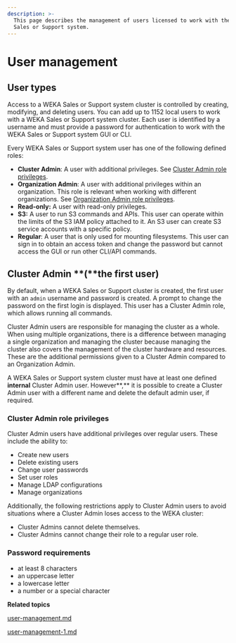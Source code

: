 ```yaml
---
description: >-
  This page describes the management of users licensed to work with the WEKA
  Sales or Support system.
---
```


# User management

## User types

Access to a WEKA Sales or Support system cluster is controlled by creating, modifying, and deleting users. You can add up to 1152 local users to work with a WEKA Sales or Support system cluster. Each user is identified by a username and must provide a password for authentication to work with the WEKA Sales or Support system GUI or CLI.

Every WEKA Sales or Support system user has one of the following defined roles:

* **Cluster Admin**: A user with additional privileges. See [Cluster Admin role privileges](./#cluster-admin-role-privileges).
* **Organization Admin**: A user with additional privileges within an organization. This role is relevant when working with different organizations. See [Organization Admin role privileges](../organizations/#organization-admin-role-privileges).
* **Read-only:** A user with read-only privileges.
* **S3:** A user to run S3 commands and APIs. This user can operate within the limits of the S3 IAM policy attached to it. An S3 user can create S3 service accounts with a specific policy.
* **Regular**: A user that is only used for mounting filesystems. This user can sign in to obtain an access token and change the password but cannot access the GUI or run other CLI/API commands.

## Cluster Admin **(**the first user)

By default, when a WEKA Sales or Support cluster is created, the first user with an `admin` username and password is created. A prompt to change the password on the first login is displayed. This user has a Cluster Admin role, which allows running all commands.&#x20;

Cluster Admin users are responsible for managing the cluster as a whole. When using multiple organizations, there is a difference between managing a single organization and managing the cluster because managing the cluster also covers the management of the cluster hardware and resources. These are the additional permissions given to a Cluster Admin compared to an Organization Admin.

A WEKA Sales or Support system cluster must have at least one defined **internal** Cluster Admin user. However**,** it is possible to create a Cluster Admin user with a different name and delete the default admin user, if required.

### Cluster Admin role privileges

Cluster Admin users have additional privileges over regular users. These include the ability to:

* Create new users
* Delete existing users
* Change user passwords
* Set user roles
* Manage LDAP configurations
* Manage organizations

Additionally, the following restrictions apply to Cluster Admin users to avoid situations where a Cluster Admin loses access to the WEKA cluster:

* Cluster Admins cannot delete themselves.
* Cluster Admins cannot change their role to a regular user role.

### Password requirements

* at least 8 characters
* an uppercase letter
* a lowercase letter
* a number or a special character



**Related topics**

[user-management.md](user-management.md "mention")

[user-management-1.md](user-management-1.md "mention")

